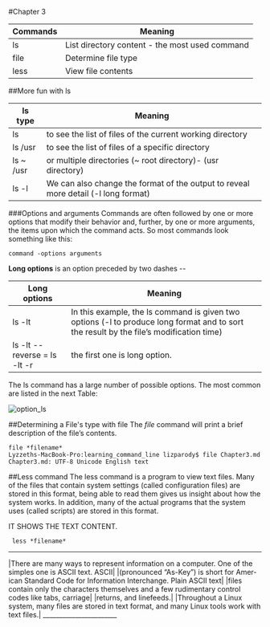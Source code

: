 #Chapter 3

Commands | Meaning
-----------|--------------------
ls | List directory content - the most used command
file | Determine file type
less | View file contents

##More fun with ls

ls type| Meaning
-------|--------
ls | to see the list of files of the current working directory
ls /usr | to see the list of files of a specific directory
ls ~ /usr | or multiple directories (~ root directory)- (usr directory)
ls -l | We can also change the format of the output to reveal more detail (-l long format)

###Options and arguments
Commands are often followed by one or more options that modify their behavior and, further, by one or more arguments, the items upon which the command acts. So most commands look something like this:
```
command -options arguments
```

**Long options** is an option preceded by two dashes --

Long options| Meaning
--------|------
ls -lt | In this example, the ls command is given two options (-l to produce long format and to sort the result by the file’s modification time)
ls -lt --reverse = ls -lt -r | the first one is long option.

The ls command has a large number of possible options. The most common are listed in the next Table:

![option_ls](https://github.com/lizparody/learning_command_line/blob/master/ls_options.png)

##Determining a File's type with file
The *file* command will print a brief description of the file’s contents.
```
file *filename*
Lyzzeths-MacBook-Pro:learning_command_line lizparody$ file Chapter3.md
Chapter3.md: UTF-8 Unicode English text
```

##Less command
The less command is a program to view text files. Many of the files that contain system settings (called configuration files) are stored in this format, being able to read them gives us insight about how the system works. In addition, many of the actual programs that the system uses (called scripts) are stored in this format.

IT SHOWS THE TEXT CONTENT.
```
 less *filename*
 ```


_______________________
|There are many ways to represent information on a computer. One of the simples one is ASCII text. ASCII| |(pronounced “As-Key”) is short for Amer- ican Standard Code for Information Interchange. Plain ASCII text| |files contain only the characters themselves and a few rudimentary control codes like tabs, carriage| |returns, and linefeeds.|
|Throughout a Linux system, many files are stored in text format, and many Linux tools work with text files.| _______________________
